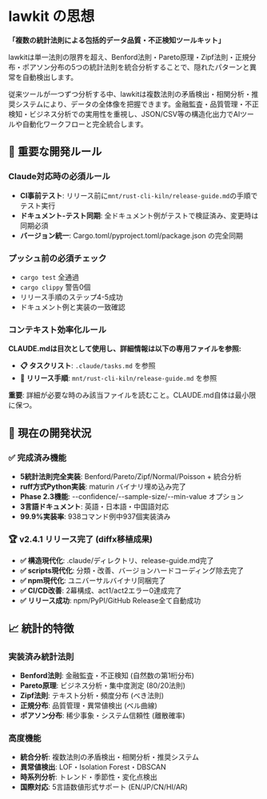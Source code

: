 # lawkit の思想

**「複数の統計法則による包括的データ品質・不正検知ツールキット」**

lawkitは単一法則の限界を超え、Benford法則・Pareto原理・Zipf法則・正規分布・ポアソン分布の5つの統計法則を統合分析することで、隠れたパターンと異常を自動検出します。

従来ツールが一つずつ分析する中、lawkitは複数法則の矛盾検出・相関分析・推奨システムにより、データの全体像を把握できます。金融監査・品質管理・不正検知・ビジネス分析での実用性を重視し、JSON/CSV等の構造化出力でAIツールや自動化ワークフローと完全統合します。

## 🚨 重要な開発ルール

### Claude対応時の必須ルール
- **CI事前テスト**: リリース前に`mnt/rust-cli-kiln/release-guide.md`の手順でテスト実行
- **ドキュメント-テスト同期**: 全ドキュメント例がテストで検証済み、変更時は同期必須
- **バージョン統一**: Cargo.toml/pyproject.toml/package.json の完全同期

### プッシュ前の必須チェック
- `cargo test` 全通過
- `cargo clippy` 警告0個
- リリース手順のステップ4-5成功
- ドキュメント例と実装の一致確認

### コンテキスト効率化ルール
**CLAUDE.mdは目次として使用し、詳細情報は以下の専用ファイルを参照:**

- **📋 タスクリスト**: `.claude/tasks.md` を参照
- **🚀 リリース手順**: `mnt/rust-cli-kiln/release-guide.md` を参照

**重要**: 詳細が必要な時のみ該当ファイルを読むこと。CLAUDE.md自体は最小限に保つ。

## 🎯 現在の開発状況

### ✅ 完成済み機能
- **5統計法則完全実装**: Benford/Pareto/Zipf/Normal/Poisson + 統合分析
- **ruff方式Python実装**: maturin バイナリ埋め込み完了
- **Phase 2.3機能**: --confidence/--sample-size/--min-value オプション
- **3言語ドキュメント**: 英語・日本語・中国語対応
- **99.9%実装率**: 938コマンド例中937個実装済み

### 🏆 v2.4.1 リリース完了 (diffx移植成果)
- **✅ 構造現代化**: .claude/ディレクトリ、release-guide.md完了
- **✅ scripts現代化**: 分類・改善、バージョンハードコーディング除去完了
- **✅ npm現代化**: ユニバーサルバイナリ同梱完了
- **✅ CI/CD改善**: 2幕構成、act1/act2エラー0達成完了
- **✅ リリース成功**: npm/PyPI/GitHub Release全て自動成功

## 📈 統計的特徴

### 実装済み統計法則
- **Benford法則**: 金融監査・不正検知 (自然数の第1桁分布)
- **Pareto原理**: ビジネス分析・集中度測定 (80/20法則)
- **Zipf法則**: テキスト分析・頻度分布 (べき法則)
- **正規分布**: 品質管理・異常値検出 (ベル曲線)
- **ポアソン分布**: 稀少事象・システム信頼性 (離散確率)

### 高度機能
- **統合分析**: 複数法則の矛盾検出・相関分析・推奨システム
- **異常値検出**: LOF・Isolation Forest・DBSCAN
- **時系列分析**: トレンド・季節性・変化点検出
- **国際対応**: 5言語数値形式サポート (EN/JP/CN/HI/AR)